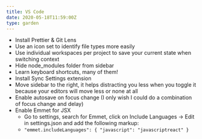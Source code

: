 ```yaml
---
title: VS Code
date: 2020-05-18T11:59:00Z
type: garden
---
```


- Install Prettier & Git Lens
- Use an icon set to identify file types more easily
- Use individual workspaces per project to save your current state when switching context
- Hide node_modules folder from sidebar
- Learn keyboard shortcuts, many of them!
- Install Sync Settings extension
- Move sidebar to the right, it helps distracting you less when you toggle it because your editors will move less or none at all
- Enable autosave on focus change (I only wish I could do a combination of focus change and delay)
- Enable Emmet for JSX
  - Go to settings, search for Emmet, click on Include Languages -> Edit in settings.json and add the following markup:
  - `"emmet.includeLanguages": { "javascript": "javascriptreact" }`
